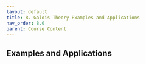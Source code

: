 ```yaml
---
layout: default
title: 8. Galois Theory Examples and Applications
nav_order: 8.0
parent: Course Content
---
```


## Examples and Applications